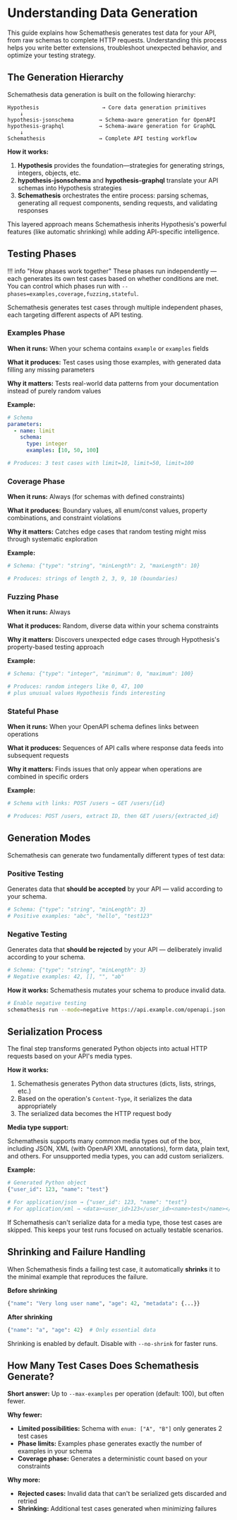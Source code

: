 # Understanding Data Generation

This guide explains how Schemathesis generates test data for your API, from raw schemas to complete HTTP requests. Understanding this process helps you write better extensions, troubleshoot unexpected behavior, and optimize your testing strategy.

## The Generation Hierarchy

Schemathesis data generation is built on the following hierarchy:

```
Hypothesis                    → Core data generation primitives
    ↓
hypothesis-jsonschema        → Schema-aware generation for OpenAPI
hypothesis-graphql           → Schema-aware generation for GraphQL  
    ↓
Schemathesis                 → Complete API testing workflow
```

**How it works:**

1. **Hypothesis** provides the foundation—strategies for generating strings, integers, objects, etc.
2. **hypothesis-jsonschema** and **hypothesis-graphql** translate your API schemas into Hypothesis strategies
3. **Schemathesis** orchestrates the entire process: parsing schemas, generating all request components, sending requests, and validating responses

This layered approach means Schemathesis inherits Hypothesis's powerful features (like automatic shrinking) while adding API-specific intelligence.

## Testing Phases

!!! info "How phases work together"
    These phases run independently — each generates its own test cases based on whether conditions are met. You can control which phases run with `--phases=examples,coverage,fuzzing,stateful`.

Schemathesis generates test cases through multiple independent phases, each targeting different aspects of API testing.

### Examples Phase

**When it runs:** When your schema contains `example` or `examples` fields

**What it produces:** Test cases using those examples, with generated data filling any missing parameters

**Why it matters:** Tests real-world data patterns from your documentation instead of purely random values

**Example:**
```yaml
# Schema
parameters:
  - name: limit
    schema:
      type: integer
      examples: [10, 50, 100]

# Produces: 3 test cases with limit=10, limit=50, limit=100
```

### Coverage Phase

**When it runs:** Always (for schemas with defined constraints)

**What it produces:** Boundary values, all enum/const values, property combinations, and constraint violations

**Why it matters:** Catches edge cases that random testing might miss through systematic exploration

**Example:**
```yaml
# Schema: {"type": "string", "minLength": 2, "maxLength": 10}

# Produces: strings of length 2, 3, 9, 10 (boundaries)
```

### Fuzzing Phase

**When it runs:** Always

**What it produces:** Random, diverse data within your schema constraints

**Why it matters:** Discovers unexpected edge cases through Hypothesis's property-based testing approach

**Example:**
```yaml
# Schema: {"type": "integer", "minimum": 0, "maximum": 100}

# Produces: random integers like 0, 47, 100
# plus unusual values Hypothesis finds interesting
```

### Stateful Phase

**When it runs:** When your OpenAPI schema defines links between operations

**What it produces:** Sequences of API calls where response data feeds into subsequent requests

**Why it matters:** Finds issues that only appear when operations are combined in specific orders

**Example:**
```yaml
# Schema with links: POST /users → GET /users/{id}

# Produces: POST /users, extract ID, then GET /users/{extracted_id}
```

## Generation Modes

Schemathesis can generate two fundamentally different types of test data:

### Positive Testing

Generates data that **should be accepted** by your API — valid according to your schema.

```python
# Schema: {"type": "string", "minLength": 3}
# Positive examples: "abc", "hello", "test123"
```

### Negative Testing

Generates data that **should be rejected** by your API — deliberately invalid according to your schema.

```python
# Schema: {"type": "string", "minLength": 3}  
# Negative examples: 42, [], "", "ab"
```

**How it works:** Schemathesis mutates your schema to produce invalid data.

```bash
# Enable negative testing
schemathesis run --mode=negative https://api.example.com/openapi.json
```

## Serialization Process

The final step transforms generated Python objects into actual HTTP requests based on your API's media types.

**How it works:**

1. Schemathesis generates Python data structures (dicts, lists, strings, etc.)
2. Based on the operation's `Content-Type`, it serializes the data appropriately
3. The serialized data becomes the HTTP request body

**Media type support:**

Schemathesis supports many common media types out of the box, including JSON, XML (with OpenAPI XML annotations), form data, plain text, and others. For unsupported media types, you can add custom serializers.

**Example:**
```python
# Generated Python object
{"user_id": 123, "name": "test"}

# For application/json → {"user_id": 123, "name": "test"}
# For application/xml → <data><user_id>123</user_id><name>test</name></data>
```

If Schemathesis can't serialize data for a media type, those test cases are skipped. This keeps your test runs focused on actually testable scenarios.

## Shrinking and Failure Handling

When Schemathesis finds a failing test case, it automatically **shrinks** it to the minimal example that reproduces the failure.

**Before shrinking**

```python
{"name": "Very long user name", "age": 42, "metadata": {...}}
```

**After shrinking**

```python
{"name": "a", "age": 42}  # Only essential data
```

Shrinking is enabled by default. Disable with `--no-shrink` for faster runs.

## How Many Test Cases Does Schemathesis Generate?

**Short answer:** Up to `--max-examples` per operation (default: 100), but often fewer.

**Why fewer:**

- **Limited possibilities:** Schema with `enum: ["A", "B"]` only generates 2 test cases
- **Phase limits:** Examples phase generates exactly the number of examples in your schema
- **Coverage phase:** Generates a deterministic count based on your constraints

**Why more:** 

- **Rejected cases:** Invalid data that can't be serialized gets discarded and retried
- **Shrinking:** Additional test cases generated when minimizing failures
